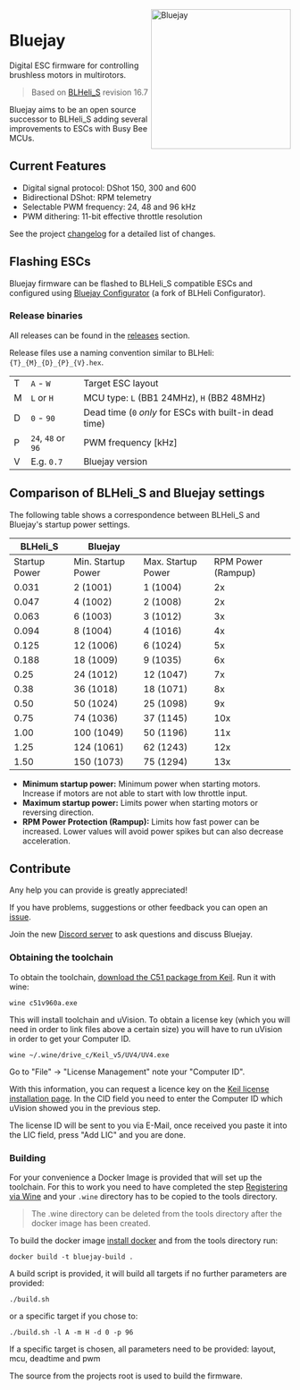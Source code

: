 <img align="right" src="bluejay.svg" alt="Bluejay" width="250">

# Bluejay
Digital ESC firmware for controlling brushless motors in multirotors.

> Based on [BLHeli_S](https://github.com/bitdump/BLHeli) revision 16.7

Bluejay aims to be an open source successor to BLHeli_S adding several improvements to ESCs with Busy Bee MCUs.

## Current Features

- Digital signal protocol: DShot 150, 300 and 600
- Bidirectional DShot: RPM telemetry
- Selectable PWM frequency: 24, 48 and 96 kHz
- PWM dithering: 11-bit effective throttle resolution

See the project [changelog](CHANGELOG.md) for a detailed list of changes.

## Flashing ESCs
Bluejay firmware can be flashed to BLHeli_S compatible ESCs and configured using [Bluejay Configurator](https://github.com/mathiasvr/blheli-configurator/releases) (a fork of BLHeli Configurator).

### Release binaries

All releases can be found in the [releases](https://github.com/mathiasvr/bluejay/releases) section.

Release files use a naming convention similar to BLHeli: `{T}_{M}_{D}_{P}_{V}.hex`.

|   |                    |                                                         |
|---|--------------------|---------------------------------------------------------|
| T | `A` - `W`          | Target ESC layout                                       |
| M | `L` or `H`         | MCU type: `L` (BB1 24MHz), `H` (BB2 48MHz)              |
| D | `0` - `90`         | Dead time (`0` *only* for ESCs with built-in dead time) |
| P | `24`, `48` or `96` | PWM frequency [kHz]                                     |
| V | E.g. `0.7`         | Bluejay version                                         |

## Comparison of BLHeli_S and Bluejay settings
The following table shows a correspondence between BLHeli_S and Bluejay's startup power settings.

| BLHeli_S      | Bluejay            |                    |                    |
|---------------|--------------------|--------------------|--------------------|
| Startup Power | Min. Startup Power | Max. Startup Power | RPM Power (Rampup) |
| 0.031         |   2 (1001)         |  1 (1004)          |  2x                |
| 0.047         |   4 (1002)         |  2 (1008)          |  2x                |
| 0.063         |   6 (1003)         |  3 (1012)          |  3x                |
| 0.094         |   8 (1004)         |  4 (1016)          |  4x                |
| 0.125         |  12 (1006)         |  6 (1024)          |  5x                |
| 0.188         |  18 (1009)         |  9 (1035)          |  6x                |
| 0.25          |  24 (1012)         | 12 (1047)          |  7x                |
| 0.38          |  36 (1018)         | 18 (1071)          |  8x                |
| 0.50          |  50 (1024)         | 25 (1098)          |  9x                |
| 0.75          |  74 (1036)         | 37 (1145)          | 10x                |
| 1.00          | 100 (1049)         | 50 (1196)          | 11x                |
| 1.25          | 124 (1061)         | 62 (1243)          | 12x                |
| 1.50          | 150 (1073)         | 75 (1294)          | 13x                |

- **Minimum startup power:** Minimum power when starting motors. Increase if motors are not able to start with low throttle input.
- **Maximum startup power:** Limits power when starting motors or reversing direction.
- **RPM Power Protection (Rampup):** Limits how fast power can be increased. Lower values will avoid power spikes but can also decrease acceleration.

## Contribute
Any help you can provide is greatly appreciated!

If you have problems, suggestions or other feedback you can open an [issue](https://github.com/mathiasvr/bluejay/issues).

Join the new [Discord server](https://discord.gg/phAmtxnMMN) to ask questions and discuss Bluejay.

### Obtaining the toolchain
To obtain the toolchain, [download the C51 package from Keil](https://www.keil.com/demo/eval/c51.htm). Run it with wine:

    wine c51v960a.exe

This will install toolchain and uVision. To obtain a license key (which you will need in order to link files above a certain size) you will have to run uVision in order to get your Computer ID.

    wine ~/.wine/drive_c/Keil_v5/UV4/UV4.exe

Go to "File" -> "License Management" note your "Computer ID".

With this information, you can request a licence key on the [Keil license installation page](https://www.keil.com/license/install.htm?P=X9F3Y-I8FIW-TWSZ0). In the CID field you need to enter the Computer ID which uVision showed you in the previous step.

The license ID will be sent to you via E-Mail, once received you paste it into the LIC field, press "Add LIC" and you are done.

### Building
For your convenience a Docker Image is provided that will set up the toolchain. For this to work you need to have completed the step [Registering via Wine](#registering-via-wine) and your ```.wine``` directory has to be copied to the tools directory.

> The .wine directory can be deleted from the tools directory after the docker image has been created.

To build the docker image [install docker](https://docs.docker.com/engine/install) and from the tools directory run:

    docker build -t bluejay-build .

A build script is provided, it will build all targets if no further parameters are provided:

    ./build.sh

or a specific target if you chose to:

    ./build.sh -l A -m H -d 0 -p 96

If a specific target is chosen, all parameters need to be provided: layout, mcu, deadtime and pwm

The source from the projects root is used to build the firmware.
